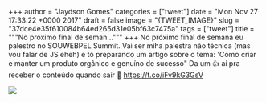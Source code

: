 
+++
author = "Jaydson Gomes"
categories = ["tweet"]
date = "Mon Nov 27 17:33:22 +0000 2017"
draft = false
image = "{TWEET_IMAGE}"
slug = "37dce4e35f610084b64ed265d31e05bf63c7475a"
tags = ["tweet"]
title = """No próximo final de seman..."""
+++
No próximo final de semana eu palestro no SOUWEBPEL Summit. Vai ser miha palestra não técnica (mas vou falar de JS eheh) e tô preparando um artigo sobre o tema: 'Como criar e manter um produto orgânico e genuíno de sucesso" Da um 👍 aí pra receber o conteúdo quando sair 👊 https://t.co/iFv9kG3GsV

![](/images/tweet-media/935199885703499776-DPp99JOW0AAaxZd.jpg)